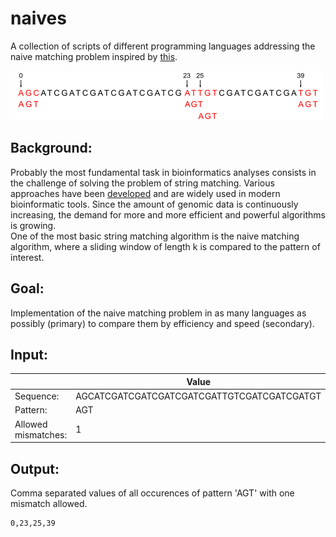 # naives
A collection of scripts of different programming languages addressing the naive matching problem inspired by [this](https://github.com/geohot/mergesorts).

<p align="center">
<img src="principle.png">
</p>

Background:
---
Probably the most fundamental task in bioinformatics analyses consists in the challenge of solving the problem of string matching.
Various approaches have been [developed](https://en.wikipedia.org/wiki/String-searching_algorithm) and are widely used in modern bioinformatic tools.
Since the amount of genomic data is continuously increasing, the demand for more and more efficient and powerful algorithms is growing. 
<br>
One of the most basic string matching algorithm is the naive matching algorithm, where a sliding window of length k is compared to the pattern of interest.

Goal:
---
Implementation of the naive matching problem in as many languages as possibly (primary) to compare them by efficiency and speed (secondary).

Input:
---
| | Value |
| ---- | ----------- |
|Sequence: | AGCATCGATCGATCGATCGATCGATTGTCGATCGATCGATGT |
|Pattern: | AGT |
|Allowed mismatches: | 1 |

Output:
---
Comma separated values of all occurences of pattern 'AGT' with one mismatch allowed.
```
0,23,25,39
```
